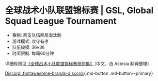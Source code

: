 # 全球战术小队联盟锦标赛 | GSL, Global Squad League Tournament

- 赛制: 两支队伍两局淘汰制
- 游戏模式: 攻守有序
- 队伍规模: 36v36
- 时间限制: 每局60分钟

详细规则见[《全球战术小队联盟锦标赛规则集》](./ruleset)（中文，由 Astesia 翻译整理）



[Discord :fontawesome-brands-discord:](https://discord.gg/3jerfy93){.md-button .md-button--primary}